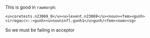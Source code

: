 
This is good in `rawmorph`:

    <u>coretests.n23069_0</u><u>lexent.n23069</u><noun><fem><gunh><irregacc>::<gunh><u>nouninfl.gunh1</u>gunh/<fem><nom><sg>


So we must be failing in acceptor
